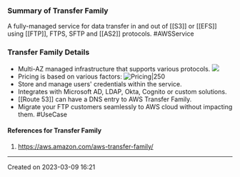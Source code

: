 ### Summary of Transfer Family
A fully-managed service for data transfer in and out of [[S3]] or [[EFS]] using  [[FTP]], FTPS, SFTP and [[AS2]] protocols. #AWSService 
### Transfer Family Details
- Multi-AZ managed infrastructure that supports various protocols.
![](transfer_family_console.png)
- Pricing is based on various factors:
![Pricing|250](Pasted%20image%2020230309163354.png)
- Store and manage users' credentials within the service.
- Integrates with Microsoft AD, LDAP, Okta, Cognito or custom solutions.
- [[Route 53]] can have a DNS entry to AWS Transfer Family.
- Migrate your FTP customers seamlessly to AWS cloud without impacting them. #UseCase 
#### References for Transfer Family
1. https://aws.amazon.com/aws-transfer-family/

---
Created on 2023-03-09 16:21